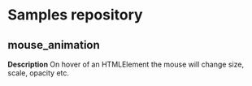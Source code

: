 # Samples repository
## mouse_animation
**Description**
On hover of an HTMLElement the mouse will change size, scale, opacity etc.